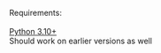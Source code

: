 Requirements:\
\
[Python 3.10+](https://www.python.org/downloads/)\
Should work on earlier versions as well